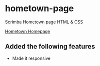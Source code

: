 # hometown-page
 Scrimba Hometown page HTML & CSS
 	
  [Hometown Homepage](https://steady-sfogliatella-e4d5c6.netlify.app)
  
  ## Added the following features
  - Made it responsive
